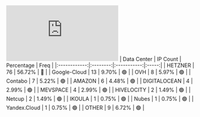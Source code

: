![Diagramm](https://github.com/obajay/StateSync-snapshots/blob/main/Projects/Umee/1/README.md)
| Data Center | IP Count | Percentage | Freq |
|:------------:|:--------:|:-----------:|:-----:|
| HETZNER | 76 | 56.72% | 🔴 |
| Google-Cloud | 13 | 9.70% | 🟢 |
| OVH | 8 | 5.97% | 🟢 |
| Contabo | 7 | 5.22% | 🟢 |
| AMAZON | 6 | 4.48% | 🟢 |
| DIGITALOCEAN | 4 | 2.99% | 🟢 |
| MEVSPACE | 4 | 2.99% | 🟢 |
| HIVELOCITY | 2 | 1.49% | 🟢 |
| Netcup | 2 | 1.49% | 🟢 |
| IKOULA | 1 | 0.75% | 🟢 |
| Nubes | 1 | 0.75% | 🟢 |
| Yandex.Cloud | 1 | 0.75% | 🟢 |
| OTHER | 9 | 6.72% | 🟢 |